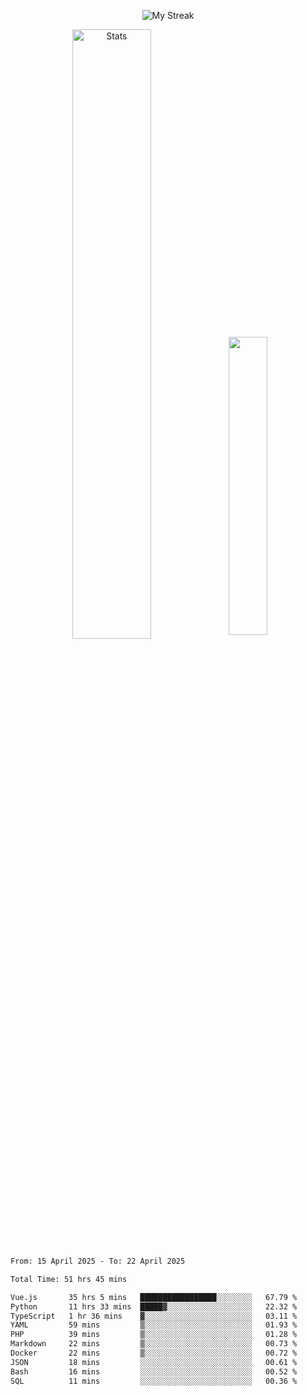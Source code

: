 <p align="center">
<picture>
  <source media="(prefers-color-scheme: dark)" srcset="http://github-readme-streak-stats.herokuapp.com?user=semolik&theme=dark&hide_border=true&background=DD272700">
  <img alt="My Streak" src="http://github-readme-streak-stats.herokuapp.com?user=semolik&hide_border=true">
</picture>
</p>
<div align="center">
  <picture>
    <source media="(prefers-color-scheme: dark)" srcset="https://github-readme-stats.vercel.app/api?username=semolik&show_icons=true&bg_color=DD272700&hide_border=true&theme=dark">
        <img alt="Stats" src="https://github-readme-stats.vercel.app/api?username=semolik&show_icons=true&bg_color=DD272700&hide_border=true" width="50%" >
  </picture>
  <sup>
  <picture>
  <source media="(prefers-color-scheme: dark)" srcset="https://github-readme-stats.vercel.app/api/top-langs/?username=semolik&layout=compact&hide_border=true&bg_color=DD272700&theme=dark">
  <img src="https://github-readme-stats.vercel.app/api/top-langs/?username=semolik&layout=compact&hide_border=true" width="35%" />
  </picture>
  </sup>
</div>
<!--START_SECTION:waka-->

```txt
From: 15 April 2025 - To: 22 April 2025

Total Time: 51 hrs 45 mins

Vue.js       35 hrs 5 mins   █████████████████░░░░░░░░   67.79 %
Python       11 hrs 33 mins  █████▓░░░░░░░░░░░░░░░░░░░   22.32 %
TypeScript   1 hr 36 mins    ▓░░░░░░░░░░░░░░░░░░░░░░░░   03.11 %
YAML         59 mins         ▒░░░░░░░░░░░░░░░░░░░░░░░░   01.93 %
PHP          39 mins         ▒░░░░░░░░░░░░░░░░░░░░░░░░   01.28 %
Markdown     22 mins         ▒░░░░░░░░░░░░░░░░░░░░░░░░   00.73 %
Docker       22 mins         ▒░░░░░░░░░░░░░░░░░░░░░░░░   00.72 %
JSON         18 mins         ░░░░░░░░░░░░░░░░░░░░░░░░░   00.61 %
Bash         16 mins         ░░░░░░░░░░░░░░░░░░░░░░░░░   00.52 %
SQL          11 mins         ░░░░░░░░░░░░░░░░░░░░░░░░░   00.36 %
```

<!--END_SECTION:waka-->

